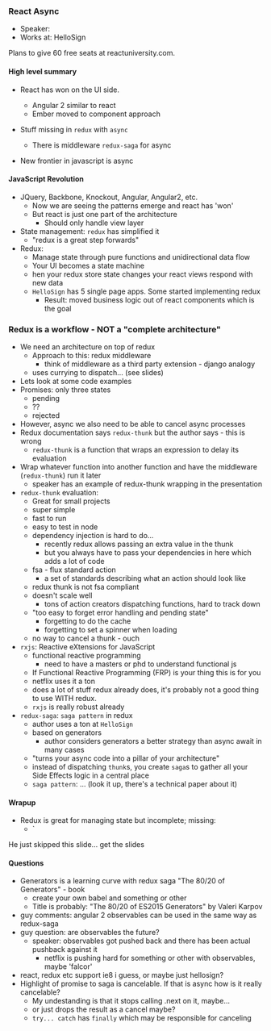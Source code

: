 

### React Async


- Speaker:
- Works at: HelloSign

Plans to give 60 free seats at reactuniversity.com.


#### High level summary

- React has won on the UI side.
    - Angular 2 similar to react
    - Ember moved to component approach

- Stuff missing in `redux` with `async`
    - There is middleware `redux-saga` for async

- New frontier in javascript is async

#### JavaScript Revolution

- JQuery, Backbone, Knockout, Angular, Angular2, etc.
    - Now we are seeing the patterns emerge and react has 'won'
    - But react is just one part of the architecture
        - Should only handle view layer
- State management: `redux` has simplified it
    - "redux is a great step forwards"
- Redux:
    - Manage state through pure functions and unidirectional data flow
    - Your UI becomes a state machine
    - hen your redux store state changes your react views respond with new data
    - `HelloSign` has 5 single page apps. Some started implementing redux
        - Result: moved business logic out of react components which is the goal

### Redux is a workflow - NOT a "complete architecture"
- We need an architecture on top of redux   
    - Approach to this: redux middleware
        - think of middleware as a third party extension - django analogy
    - uses currying to dispatch... (see slides)
- Lets look at some code examples
- Promises: only three states
    - pending
    - ??
    - rejected
- However, async we also need to be able to cancel async processes
- Redux documentation says `redux-thunk` but the author says - this is wrong
    - `redux-thunk` is a function that wraps an expression to delay its evaluation
- Wrap whatever function into another function and have the middleware (`redux-thunk`) run it later
    - speaker has an example of redux-thunk wrapping in the presentation
- `redux-thunk` evaluation: 
    - Great for small projects
    - super simple
    - fast to run
    - easy to test in node
    - dependency injection is hard to do...
        - recently redux allows passing an extra value in the thunk
        - but you always have to pass your dependencies in here which adds a lot of code
    - fsa - flux standard action
        - a set of standards describing what an action should look like
    - redux thunk is not fsa compliant
    - doesn't scale well
        - tons of action creators dispatching functions, hard to track down
    - "too easy to forget error handling and pending state"
        - forgetting to do the cache
        - forgetting to set a spinner when loading
    - no way to cancel a thunk - ouch
- `rxjs`: Reactive eXtensions for JavaScript
    - functional reactive programming 
        - need to have a masters or phd to understand functional js
    - If Functional Reactive Programming (FRP) is your thing this is for you
    - netflix uses it a ton
    - does a lot of stuff redux already does, it's probably not a good thing to use WITH redux.
    - `rxjs` is really robust already
- `redux-saga`: `saga pattern` in redux
    - author uses a ton at `HelloSign`
    - based on generators
        - author considers generators a better strategy than async await in many cases
    - "turns your async code into a pillar of your architecture"
    - instead of dispatching `thunk`s, you create `saga`s to gather all your Side Effects logic in a central place
    - `saga pattern`: ... (look it up, there's a technical paper about it)

#### Wrapup

- Redux is great for managing state but incomplete; missing:
    - `

He just skipped this slide...  get the slides


#### Questions

- Generators is a learning curve with redux saga "The 80/20 of Generators" - book
    - create your own babel and something or other
    - Title is probably: "The 80/20 of ES2015 Generators" by Valeri Karpov
- guy comments: angular 2 observables can be used in the same way as redux-saga
- guy question: are observables the future?
    - speaker: observables got pushed back and there has been actual pushback against it
        - netflix is pushing hard for something or other with observables, maybe 'falcor'
- react, redux etc support ie8 i guess, or maybe just hellosign? 
- Highlight of promise to saga is cancelable. If that is async how is it really cancelable?
    - My undestanding is that it stops calling .next on it, maybe...
    - or just drops the result as a cancel maybe?
    - `try... catch` has `finally` which may be responsible for canceling

